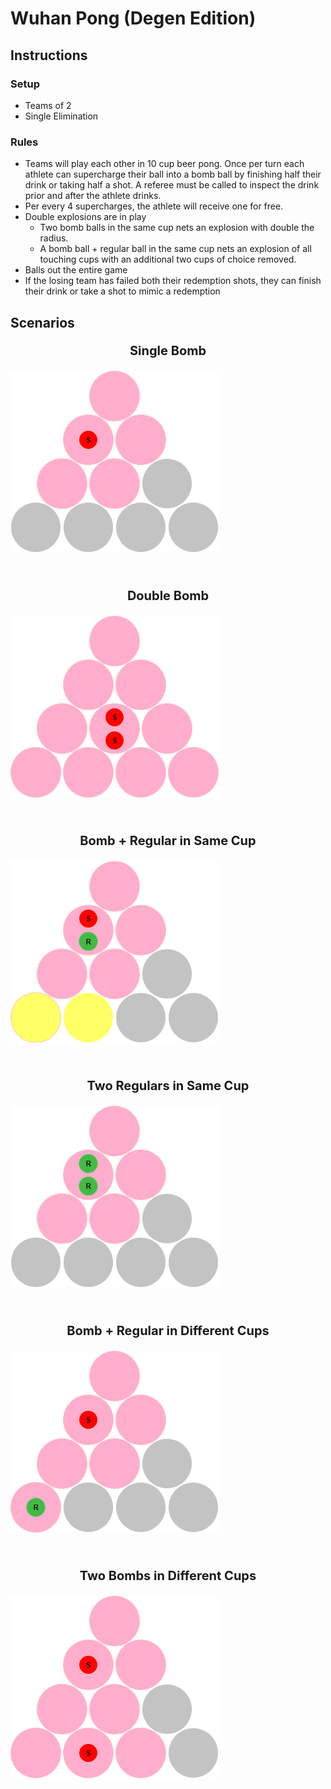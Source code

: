 # Wuhan Pong (Degen Edition)

## Instructions
### Setup
  - Teams of 2
  - Single Elimination

### Rules
  - Teams will play each other in 10 cup beer pong. Once per turn each athlete can supercharge their ball into a bomb ball by finishing half their drink or taking half a shot. A referee must be called to inspect the drink prior and after the athlete drinks.
  - Per every 4 supercharges, the athlete will receive one for free. 
  - Double explosions are in play 
    - Two bomb balls in the same cup nets an explosion with double the radius.
    - A bomb ball + regular ball in the same cup nets an explosion of all touching cups with an additional two cups of choice removed.
  - Balls out the entire game
  - If the losing team has failed both their redemption shots, they can finish their drink or take a shot to mimic a redemption

## Scenarios

<div align="center" style="font-weight: bold; font-size: 20px;">

Single Bomb

</div>

![single-bomb](./diagrams/single-bomb.drawio.png?raw=true "Single Bomb")
<br>
<br>
<br>

<div align="center" style="font-weight: bold; font-size: 20px;">

Double Bomb

</div>

![double-bomb](./diagrams/double-bomb.drawio.png?raw=true "Double Bomb")
<br>
<br>
<br>

<div align="center" style="font-weight: bold; font-size: 20px;">

Bomb + Regular in Same Cup

</div>

![bomb-reg-same](./diagrams/bomb-reg-same.drawio.png?raw=true "Bomb Reg Same")
<br>
<br>
<br>

<div align="center" style="font-weight: bold; font-size: 20px;">

Two Regulars in Same Cup

</div>

![two-reg-same](./diagrams/two-reg-same.drawio.png?raw=true "Two Reg Bomb")
<br>
<br>
<br>

<div align="center" style="font-weight: bold; font-size: 20px;">

Bomb + Regular in Different Cups

</div>

![bomb-reg-diff](./diagrams/bomb-reg-diff.drawio.png?raw=true "Bomb Reg Diff")
<br>
<br>
<br>

<div align="center" style="font-weight: bold; font-size: 20px;">

Two Bombs in Different Cups

</div>

![two-bomb-diff](./diagrams/two-bomb-diff.drawio.png?raw=true "Two Bomb Diff")


